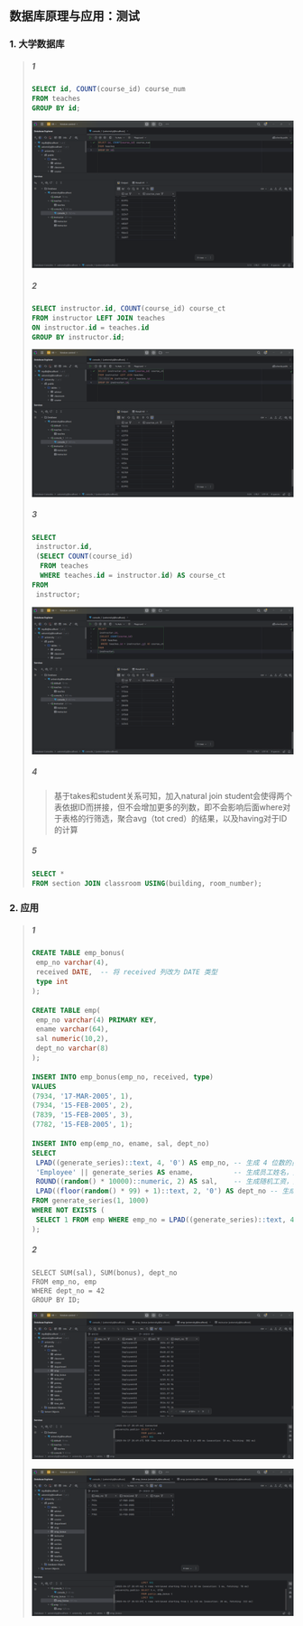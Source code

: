 ## 数据库原理与应用：测试

### 1. 大学数据库

> ##### 1
>
> ```sql
> SELECT id, COUNT(course_id) course_num
> FROM teaches
> GROUP BY id;
> ```
>
> <img src="./_06.assets/image-20250417205507891.png" alt="image-20250417205507891" style="zoom:50%;" />
>
> ##### 2
>
> ```sql
> SELECT instructor.id, COUNT(course_id) course_ct
> FROM instructor LEFT JOIN teaches
> ON instructor.id = teaches.id
> GROUP BY instructor.id;
> ```
>
> ![image-20250417205534836](./_06.assets/image-20250417205534836.png)
>
> ##### 3
>
> ```sql
> SELECT 
>  instructor.id, 
>  (SELECT COUNT(course_id) 
>   FROM teaches 
>   WHERE teaches.id = instructor.id) AS course_ct
> FROM 
>  instructor;
> ```
>
> ![image-20250417205553789](./_06.assets/image-20250417205553789.png)
>
> ##### 4
>
> > 基于takes和student关系可知，加入natural join student会使得两个表依据ID而拼接，但不会增加更多的列数，即不会影响后面where对于表格的行筛选，聚合avg（tot cred）的结果，以及having对于ID的计算
> >
>
> ##### 5
>
> ```sql
> SELECT *
> FROM section JOIN classroom USING(building, room_number);
> ```



### 2. 应用

> ##### 1
>
> ```sql
> CREATE TABLE emp_bonus(
>  emp_no varchar(4),
>  received DATE,  -- 将 received 列改为 DATE 类型
>  type int
> );
> 
> CREATE TABLE emp(
>  emp_no varchar(4) PRIMARY KEY,
>  ename varchar(64),
>  sal numeric(10,2),
>  dept_no varchar(8)
> );
> 
> INSERT INTO emp_bonus(emp_no, received, type)
> VALUES
> (7934, '17-MAR-2005', 1),
> (7934, '15-FEB-2005', 2),
> (7839, '15-FEB-2005', 3),
> (7782, '15-FEB-2005', 1);
> 
> INSERT INTO emp(emp_no, ename, sal, dept_no)
> SELECT
>  LPAD((generate_series)::text, 4, '0') AS emp_no, -- 生成 4 位数的员工编号，如 '0001'
>  'Employee' || generate_series AS ename,          -- 生成员工姓名，如 'Employee1'
>  ROUND((random() * 10000)::numeric, 2) AS sal,    -- 生成随机工资，范围 0 到 10,000
>  LPAD((floor(random() * 99) + 1)::text, 2, '0') AS dept_no -- 生成两位数的部门编号，如 '01'
> FROM generate_series(1, 1000)
> WHERE NOT EXISTS (
>  SELECT 1 FROM emp WHERE emp_no = LPAD((generate_series)::text, 4, '0')
> );
> ```
>
> ##### 2
>
> ```
> SELECT SUM(sal), SUM(bonus), dept_no
> FROM emp_no, emp
> WHERE dept_no = 42
> GROUP BY ID;
> ```
>
> ![image-20250417205409272](./_06.assets/image-20250417205409272.png)
>
> ![image-20250417205419504](./_06.assets/image-20250417205419504.png)